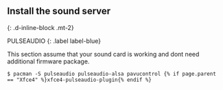 ## Install the sound server
{: .d-inline-block .mt-2}

PULSEAUDIO
{: .label label-blue}

This section assume that your sound card is working and dont need additional firmware package.

```
$ pacman -S pulseaudio pulseaudio-alsa pavucontrol {% if page.parent == "Xfce4" %}xfce4-pulseaudio-plugin{% endif %}
```
